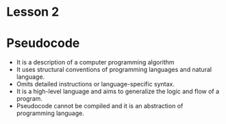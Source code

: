 # Lesson 2

# Pseudocode

- It is a description of a computer programming algorithm
- It uses structural conventions of programming languages and natural language.
- Omits detailed instructions or language-specific syntax.
- It is a high-level language and aims to generalize the logic and flow of a program.
- Pseudocode cannot be compiled and it is an abstraction of programming language.
